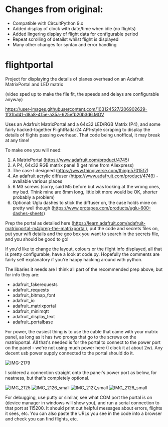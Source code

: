 # Changes from original:

* Compatible with CircuitPython 9.x
* Added display of clock with date/time when idle (no flights)
* Added lingering display of flight data for configurable period
* Repeat scrolling of detailst whilst flight is displayed
* Many other changes for syntax and error handling

# flightportal
Project for displaying the details of planes overhead on an Adafruit MatrixPortal and LED matrix

(video sped up to make the file fit, the speeds and delays are configurable anyway)

https://user-images.githubusercontent.com/103124527/206902629-1f31bd41-d8a8-415e-a35a-625efb20b3d6.MOV

Uses an Adafruit MatrixPortal and a 64x32 LED/RGB Matrix (P4), and some fairly hacked-together FlightRadar24 API-style scraping to display the details of flights passing overhead. That code being unoffical, it may break at any time!

To make one you will need:

1. A MatrixPortal (https://www.adafruit.com/product/4745)
2. A P4, 64x32 RGB matrix panel (I get mine from Aliexpress)
3. The case I designed (https://www.thingiverse.com/thing:5701517)
4. An adafruit acrylic diffuser (https://www.adafruit.com/product/4749) - available various places
5. 6 M3 screws (sorry, said M5 before but was looking at the wrong ones, my bad. Think mine are 8mm long, little bit more would be OK, shorter probably a problem)
6. Optional: Uglu dashes to stick the diffuser on, the case holds mine on pretty well though (https://www.protapes.com/products/uglu-600-dashes-sheets)

Prep the portal as detailed here (https://learn.adafruit.com/adafruit-matrixportal-m4/prep-the-matrixportal), put the code and secrets files on, put your wifi details and the geo box you want to search in the secrets file, and you should be good to go!

If you'd like to change the layout, colours or the flight info displayed, all that is pretty configurable, have a look at code.py. Hopefully the comments are fairly self explanatory if you're happy hacking around with python.

The libaries it needs are I think all part of the recommended prep above, but for info they are:

- adafruit_fakerequests
- adafruit_requests
- adafruit_bitmap_font
- adafruit_io
- adafruit_matrixportal
- adafruit_minimqtt
- adafruit_display_text
- adafruit_portalbase

For power, the easiest thing is to use the cable that came with your matrix panel, as long as it has two prongs that go to the screws on the matrixportal. All that's needed is for the portal to connect to the power port on the panel - we're not using much power here (I clock it at about 2w). Any decent usb power supply connected to the portal should do it.

![IMG-2179](https://user-images.githubusercontent.com/103124527/208709167-dd4b6ff2-4c80-4e38-840f-e5b958e2ed78.jpg)

I soldered a connection straight onto the panel's power port as below, for neatness, but that's completely optional. 

![IMG_2125](https://user-images.githubusercontent.com/103124527/206903066-7af5c076-101e-4598-b3ba-0f64766e4162.jpg)
![IMG_2126_small](https://user-images.githubusercontent.com/103124527/206903084-42378ce0-b8d8-4810-a18a-f35b9a509752.jpg)
![IMG_2127_small](https://user-images.githubusercontent.com/103124527/206903089-16d0f7f7-2dc0-4082-a012-0e1c9999a63a.jpg)
![IMG_2128_small](https://user-images.githubusercontent.com/103124527/206903092-0a131b80-cd20-4c8c-b892-9b0a5c1d544b.jpg)

For debugging, use putty or similar, see what COM port the portal is on (device manager in windows will show you), and run a serial connection to that port at 115200. It should print out helpful messages about errors, flights it sees, etc. You can also paste the URLs you see in the code into a browser and check you can find flights, etc.
